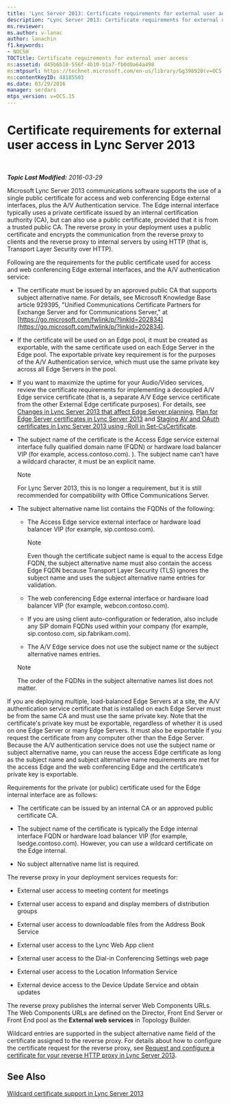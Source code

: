 ```yaml
---
title: 'Lync Server 2013: Certificate requirements for external user access'
description: "Lync Server 2013: Certificate requirements for external user access."
ms.reviewer: 
ms.author: v-lanac
author: lanachin
f1.keywords:
- NOCSH
TOCTitle: Certificate requirements for external user access
ms:assetid: d45b6b10-556f-4b10-b1a7-fb0d0a64a498
ms:mtpsurl: https://technet.microsoft.com/en-us/library/Gg398920(v=OCS.15)
ms:contentKeyID: 48185503
ms.date: 03/29/2016
manager: serdars
mtps_version: v=OCS.15
---
```


# Certificate requirements for external user access in Lync Server 2013

<div data-xmlns="http://www.w3.org/1999/xhtml">

<div class="topic" data-xmlns="http://www.w3.org/1999/xhtml" data-msxsl="urn:schemas-microsoft-com:xslt" data-cs="https://msdn.microsoft.com/">

<div data-asp="https://msdn2.microsoft.com/asp">



</div>

<div id="mainSection">

<div id="mainBody">

<span> </span>

_**Topic Last Modified:** 2016-03-29_

Microsoft Lync Server 2013 communications software supports the use of a single public certificate for access and web conferencing Edge external interfaces, plus the A/V Authentication service. The Edge internal interface typically uses a private certificate issued by an internal certification authority (CA), but can also use a public certificate, provided that it is from a trusted public CA. The reverse proxy in your deployment uses a public certificate and encrypts the communication from the reverse proxy to clients and the reverse proxy to internal servers by using HTTP (that is, Transport Layer Security over HTTP).

Following are the requirements for the public certificate used for access and web conferencing Edge external interfaces, and the A/V authentication service:

  - The certificate must be issued by an approved public CA that supports subject alternative name. For details, see Microsoft Knowledge Base article 929395, "Unified Communications Certificate Partners for Exchange Server and for Communications Server," at [https://go.microsoft.com/fwlink/p/?linkId=202834](https://go.microsoft.com/fwlink/p/?linkid=202834).

  - If the certificate will be used on an Edge pool, it must be created as exportable, with the same certificate used on each Edge Server in the Edge pool. The exportable private key requirement is for the purposes of the A/V Authentication service, which must use the same private key across all Edge Servers in the pool.

  - If you want to maximize the uptime for your Audio/Video services, review the certificate requirements for implementing a decoupled A/V Edge service certificate (that is, a separate A/V Edge service certificate from the other External Edge certificate purposes). For details, see [Changes in Lync Server 2013 that affect Edge Server planning](lync-server-2013-changes-in-lync-server-that-affect-edge-server-planning.md), [Plan for Edge Server certificates in Lync Server 2013](lync-server-2013-plan-for-edge-server-certificates.md) and [Staging AV and OAuth certificates in Lync Server 2013 using -Roll in Set-CsCertificate](lync-server-2013-staging-av-and-oauth-certificates-using-roll-in-https://docs.microsoft.com/powershell/module/skype/Set-CsCertificate).

  - The subject name of the certificate is the Access Edge service external interface fully qualified domain name (FQDN) or hardware load balancer VIP (for example, access.contoso.com). ). The subject name can’t have a wildcard character, it must be an explicit name.
    
    <div>
    

    > [!NOTE]  
    > For Lync Server 2013, this is no longer a requirement, but it is still recommended for compatibility with Office Communications Server.

    
    </div>

  - The subject alternative name list contains the FQDNs of the following:
    
      - The Access Edge service external interface or hardware load balancer VIP (for example, sip.contoso.com).
        
        <div>
        

        > [!NOTE]  
        > Even though the certificate subject name is equal to the access Edge FQDN, the subject alternative name must also contain the access Edge FQDN because Transport Layer Security (TLS) ignores the subject name and uses the subject alternative name entries for validation.

        
        </div>
    
      - The web conferencing Edge external interface or hardware load balancer VIP (for example, webcon.contoso.com).
    
      - If you are using client auto-configuration or federation, also include any SIP domain FQDNs used within your company (for example, sip.contoso.com, sip.fabrikam.com).
    
      - The A/V Edge service does not use the subject name or the subject alternative names entries.
    
    <div>
    

    > [!NOTE]  
    > The order of the FQDNs in the subject alternative names list does not matter.

    
    </div>

If you are deploying multiple, load-balanced Edge Servers at a site, the A/V authentication service certificate that is installed on each Edge Server must be from the same CA and must use the same private key. Note that the certificate's private key must be exportable, regardless of whether it is used on one Edge Server or many Edge Servers. It must also be exportable if you request the certificate from any computer other than the Edge Server. Because the A/V authentication service does not use the subject name or subject alternative name, you can reuse the access Edge certificate as long as the subject name and subject alternative name requirements are met for the access Edge and the web conferencing Edge and the certificate’s private key is exportable.

Requirements for the private (or public) certificate used for the Edge internal interface are as follows:

  - The certificate can be issued by an internal CA or an approved public certificate CA.

  - The subject name of the certificate is typically the Edge internal interface FQDN or hardware load balancer VIP (for example, lsedge.contoso.com). However, you can use a wildcard certificate on the Edge internal.

  - No subject alternative name list is required.

The reverse proxy in your deployment services requests for:

  - External user access to meeting content for meetings

  - External user access to expand and display members of distribution groups

  - External user access to downloadable files from the Address Book Service

  - External user access to the Lync Web App client

  - External user access to the Dial-in Conferencing Settings web page

  - External user access to the Location Information Service

  - External device access to the Device Update Service and obtain updates

The reverse proxy publishes the internal server Web Components URLs. The Web Components URLs are defined on the Director, Front End Server or Front End pool as the **External web services** in Topology Builder.

Wildcard entries are supported in the subject alternative name field of the certificate assigned to the reverse proxy. For details about how to configure the certificate request for the reverse proxy, see [Request and configure a certificate for your reverse HTTP proxy in Lync Server 2013](lync-server-2013-request-and-configure-a-certificate-for-your-reverse-http-proxy.md).

<div>

## See Also


[Wildcard certificate support in Lync Server 2013](lync-server-2013-wildcard-certificate-support.md)  
  

</div>

</div>

<span> </span>

</div>

</div>

</div>

